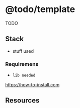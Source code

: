 # @todo/template

TODO

## Stack

- stuff used

### Requiremens

- `lib needed`

https://how-to-install.com

## Resources
